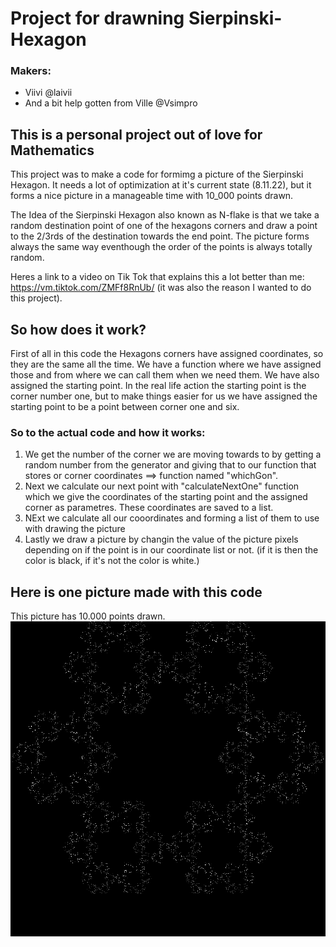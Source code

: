 # Project for drawning Sierpinski-Hexagon

### Makers:
* Viivi @laivii
* And a bit help gotten from Ville @Vsimpro

## This is a personal project out of love for Mathematics

This project was to make a code for formimg a picture of the Sierpinski Hexagon.
It needs a lot of optimization at it's current state (8.11.22), but it forms a nice picture in a manageable time with 10_000 points drawn.

The Idea of the Sierpinski Hexagon also known as N-flake is that we take a random destination point of one of the hexagons corners and draw a point to the 2/3rds of the destination towards the end point. The picture forms always the same way eventhough the order of the points is always totally random. 

Heres a link to a video on Tik Tok that explains this a lot better than me: https://vm.tiktok.com/ZMFf8RnUb/ (it was also the reason I wanted to do this project).

## So how does it work?

First of all in this code the Hexagons corners have assigned coordinates, so they are the same all the time. We have a function where we have assigned those and from where we can call them when we need them. We have also assigned the starting point. In the real life action the starting point is the corner number one, but to make things easier for us we have assigned the starting point to be a point between corner one and six.

### So to the actual code and how it works:
1.  We get the number of the corner we are moving towards to by getting a random number from the generator and giving that to our function that stores or corner coordinates ==> function named "whichGon".
2.  Next we calculate our next point with "calculateNextOne" function which we give the coordinates of the starting point and the assigned corner as parametres. These coordinates are saved to a list.
3.  NExt we calculate all our cooordinates and forming a list of them to use with drawing the picture
4.  Lastly we draw a picture by changin the value of the picture pixels depending on if the point is in our coordinate list or not. (if it is then the color is black, if it's not the color is white.)

## Here is one picture made with this code
This picture has 10.000 points drawn.
![alt text](https://github.com/laivii/Sierpinski/blob/main/Pictures/sierpinski10_000_black.png?raw=true)
